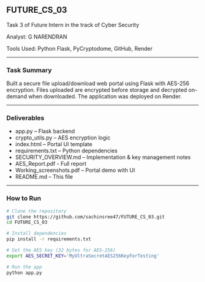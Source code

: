 ## FUTURE_CS_03

Task 3 of Future Intern in the track of Cyber Security

Analyst:  G NARENDRAN 



Tools Used: Python Flask, PyCryptodome, GitHub, Render

---

### Task Summary

Built a secure file upload/download web portal using Flask with AES-256 encryption. Files uploaded are encrypted before storage and decrypted on-demand when downloaded. The application was deployed on Render.

---

### Deliverables

- app.py – Flask backend  
- crypto_utils.py – AES encryption logic  
- index.html – Portal UI template  
- requirements.txt – Python dependencies  
- SECURITY_OVERVIEW.md – Implementation & key management notes 
- AES_Report.pdf - Full report 
- Working_screenshots.pdf – Portal demo with UI  
- README.md – This file

---

### How to Run

```bash
# Clone the repository
git clone https://github.com/sachinsree47/FUTURE_CS_03.git
cd FUTURE_CS_03

# Install dependencies
pip install -r requirements.txt

# Set the AES key (32 bytes for AES-256)
export AES_SECRET_KEY='MyUltraSecretAES256KeyForTesting'

# Run the app
python app.py
